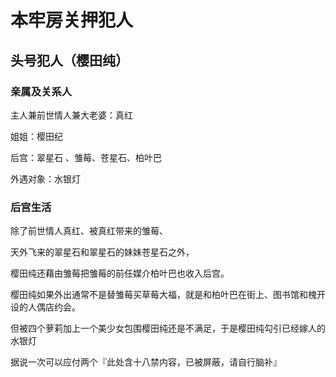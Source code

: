   
# 本牢房关押犯人

## 头号犯人（樱田纯）

### 亲属及关系人

主人兼前世情人兼大老婆：真红

姐姐：樱田纪

后宫：翠星石 、雏莓、苍星石、柏叶巴

外遇对象：水银灯

### 后宫生活

除了前世情人真红、被真红带来的雏莓、

天外飞来的翠星石和翠星石的妹妹苍星石之外，

樱田纯还藉由雏莓把雏莓的前任媒介柏叶巴也收入后宫。

樱田纯如果外出通常不是替雏莓买草莓大福，就是和柏叶巴在街上、图书馆和槐开设的人偶店约会。

但被四个萝莉加上一个美少女包围樱田纯还是不满足，于是樱田纯勾引已经嫁人的水银灯

据说一次可以应付两个『此处含十八禁内容，已被屏蔽，请自行脑补』
